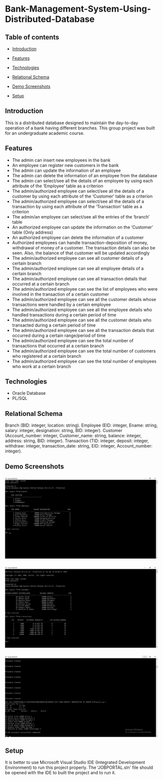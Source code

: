 # Bank-Management-System-Using-Distributed-Database

## Table of contents

* [Introduction](#introduction)

* [Features](#features)

* [Technologies](#technologies)

* [Relational Schema](#relational-schema)

* [Demo Screenshots](#demo-screenshots)

* [Setup](#setup)

## Introduction

This is a distributed database designed to maintain the day-to-day operation of a bank having different branches. This group project was built for an undergraduate academic course.

## Features

* The admin can insert new employees in the bank
* An employee can register new customers in the bank
* The admin can update the information of an employee
* The admin can delete the information of an employee from the database
* The admin can select/see all the details of an employee by using each attribute of the ‘Employee’ table as a criterion
* The admin/authorized employee can select/see all the details of a customer by using each attribute of the ‘Customer’ table as a criterion
* The admin/authorized employee can select/see all the details of a transaction by using each attribute of the ‘Transaction’ table as a criterion
* The admin/an employee can select/see all the entries of the ‘branch’ table
* An authorized employee can update the information on the ‘Customer’ table (Only address)
* An authorized employee can delete the information of a customer
* Authorized employees can handle transaction-deposition of money, withdrawal of money of a customer. The transaction details can also be seen. Also, the balance of that    customer will be updated accordingly
* The admin/authorized employee can see all customer details of a certain branch
* The admin/authorized employee can see all employee details of a certain branch
* The admin/authorized employee can see all transaction details that occurred at a certain branch
* The admin/authorized employee can see the list of employees who were involved in the transaction of a certain customer
* The admin/authorized employee can see all the customer details whose transactions were handled by a certain employee
* The admin/authorized employee can see all the employee details who handled transactions during a certain period of time
* The admin/authorized employee can see all the customer details who transacted during a certain period of time
* The admin/authorized employee can see all the transaction details that occurred during a certain range/period of time
* The admin/authorized employee can see the total number of transactions that occurred at a certain branch
* The admin/authorized employee can see the total number of customers who registered at a certain branch
* The admin/authorized employee can see the total number of employees who work at a certain branch


## Technologies

* Oracle Database
* PL/SQL

## Relational Schema

Branch (BID: integer, location: string).
Employee (EID: integer, Ename: string, salary: integer, designation: string, BID: integer).
Customer (Account_number: integer, Customer_name: string, balance: integer, address: string, BID: integer).
Transaction (TID: integer, deposit: integer, withdraw: integer, transaction_date: string, EID: integer, Account_number: integer).

  
  ## Demo Screenshots
  
<div> 
 
  <h3>   </h3>

 <img src="DEMO_IMAGES/1.png">

 </div>
 
 <div> 
 
  <h3>   </h3>

 <img src="DEMO_IMAGES/2.png">

 </div>
 
 
 <div> 
 
  <h3>   </h3>

 <img src="DEMO_IMAGES/5.png">

 </div>

 
 ## Setup
 
It is better to use Microsoft Visual Studio IDE (Integrated Development Environment) to run this project properly. The 'JOBPORTAL.sln' file should be opened with the IDE to  built the project and to run it.
